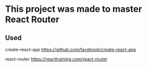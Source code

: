 # This project was made to master React Router

## Used 
create-react-app
https://github.com/facebook/create-react-app

react-router
https://reacttraining.com/react-router